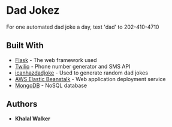 # Dad Jokez
For one automated dad joke a day, text 'dad' to 202-410-4710

## Built With

* [Flask](https://flask.palletsprojects.com/en/1.1.x/) - The web framework used
* [Twilio](https://www.twilio.com/) - Phone number generator and SMS API
* [icanhazdadjoke](https://icanhazdadjoke.com/api) - Used to generate random dad jokes
* [AWS Elastic Beanstalk](https://aws.amazon.com/elasticbeanstalk/) - Web application deployment service
* [MongoDB](https://www.mongodb.com/) - NoSQL database


## Authors

* **Khalal Walker**
